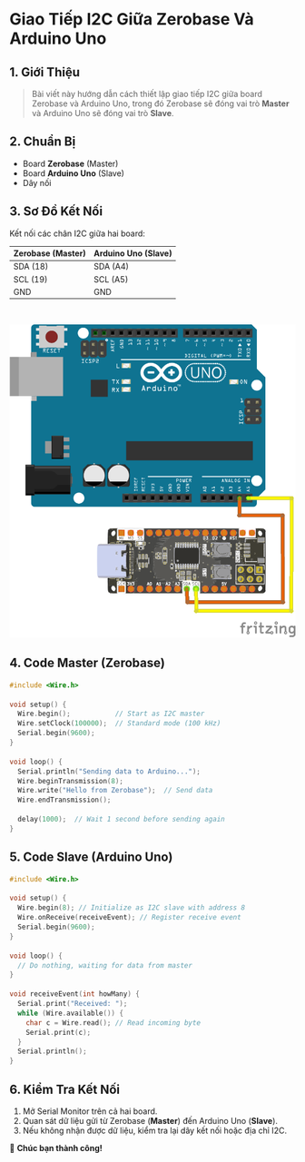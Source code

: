 <br>
<br>
<br>

# Giao Tiếp I2C Giữa Zerobase Và Arduino Uno

## 1. Giới Thiệu

> Bài viết này hướng dẫn cách thiết lập giao tiếp I2C giữa board Zerobase và Arduino Uno, trong đó Zerobase sẽ đóng vai trò **Master** và Arduino Uno sẽ đóng vai trò **Slave**.

## 2. Chuẩn Bị

- Board **Zerobase** (Master)
- Board **Arduino Uno** (Slave)
- Dây nối

## 3. Sơ Đồ Kết Nối

Kết nối các chân I2C giữa hai board:

| Zerobase (Master) | Arduino Uno (Slave) |
|-------------------|---------------------|
| SDA (18)        | SDA (A4)            |
| SCL (19)        | SCL (A5)            |
| GND              | GND                 |

<br>

![i2c-zerobase-arduino](../../../_media/i2cZerobase.png "i2c-zerobase-arduino")

## 4. Code Master (Zerobase)

```cpp
#include <Wire.h>

void setup() {
  Wire.begin();           // Start as I2C master
  Wire.setClock(100000);  // Standard mode (100 kHz)
  Serial.begin(9600);
}

void loop() {
  Serial.println("Sending data to Arduino...");
  Wire.beginTransmission(8);
  Wire.write("Hello from Zerobase");  // Send data
  Wire.endTransmission();

  delay(1000);  // Wait 1 second before sending again
}
```

## 5. Code Slave (Arduino Uno)

```cpp
#include <Wire.h>

void setup() {
  Wire.begin(8); // Initialize as I2C slave with address 8
  Wire.onReceive(receiveEvent); // Register receive event
  Serial.begin(9600);
}

void loop() {
  // Do nothing, waiting for data from master
}

void receiveEvent(int howMany) {
  Serial.print("Received: ");
  while (Wire.available()) {
    char c = Wire.read(); // Read incoming byte
    Serial.print(c);
  }
  Serial.println();
}
```
## 6. Kiểm Tra Kết Nối

1. Mở Serial Monitor trên cả hai board.
2. Quan sát dữ liệu gửi từ Zerobase (**Master**) đến Arduino Uno (**Slave**).
3. Nếu không nhận được dữ liệu, kiểm tra lại dây kết nối hoặc địa chỉ I2C.

:rocket: **Chúc bạn thành công!**

